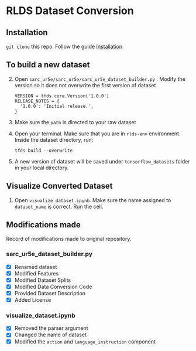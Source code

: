 # RLDS Dataset Conversion

## Installation
```git clone``` this repo.
Follow the guide [Installation](https://github.com/kpertsch/rlds_dataset_builder/tree/main?tab=readme-ov-file#installation)

## To build a new dataset

2. Open ```sarc_ur5e/sarc_ur5e/sarc_ur5e_dataset_builder.py``` . Modify the version so it does not overwrite the first version of dataset
    ```
    VERSION = tfds.core.Version('1.0.0') 
    RELEASE_NOTES = {
      '1.0.0': 'Initial release.',
    }
   ```
3. Make sure the ```path``` is directed to your raw dataset
4. Open your terminal. Make sure that you are in ```rlds-env``` environment. Inside the dataset directory, run:
   
   ```
   tfds build --overwrite
   ```
   
5. A new version of dataset will be saved under ```tensorflow_datasets``` folder in your local directory.

## Visualize Converted Dataset

1. Open ```visualize_dataset.ipynb```. Make sure the name assigned to ```dataset_name``` is correct. Run the cell.
   
## Modifications made
Record of modifications made to original repository.

### sarc_ur5e_dataset_builder.py
- [x] Renamed dataset
- [x] Modified Features
- [x] Modified Dataset Splits
- [x] Modified Data Conversion Code
- [x] Provided Dataset Description
- [x] Added License

### visualize_dataset.ipynb
- [x] Removed the parser argument
- [x] Changed the name of dataset
- [x] Modified the ```action``` and ```language_instruction``` component
